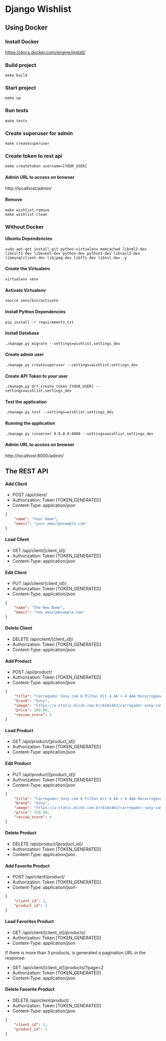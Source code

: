 # Django Wishlist

## Using Docker

### Install Docker

https://docs.docker.com/engine/install/

### Build project
```commandline
make build
```

### Start project
```commandline
make up
```

### Run tests
```commandline
make tests
```

### Create superuser for admin
```commandline
make createsuperuser
```

### Create token to rest api
```commandline
make createtoken username=[YOUR_USER]
```

#### Admin URL to access on browser
http://localhost/admin/

#### Remove
```commandline
make wishlist-remove
make wishlist-clean
```

### Without Docker

#### Ubuntu Dependencies
```commandline
sudo apt-get install git python-virtualenv memcached libxml2-dev libxslt1-dev libevent-dev python-dev python3-dev libsasl2-dev libmysqlclient-dev libjpeg-dev libffi-dev libssl-dev -y
```

#### Create the Virtualenv
```commandline
virtualenv venv
```

#### Activate Virtualenv
```commandline
source venv/bin/activate
```

#### Install Python Dependencies

```commandline
pip install -r requirements.txt
```

#### Install Database

```commandline
./manage.py migrate --settings=wishlist.settings_dev
```

#### Create admin user

```commandline
./manage.py createsuperuser --settings=wishlist.settings_dev
```

#### Create API Token to your user

```commandline
./manage.py drf_create_token [YOUR_USER] --settings=wishlist.settings_dev
```

#### Test the application

```commandline
./manage.py test --settings=wishlist.settings_dev
```

#### Running the application

```commandline
./manage.py runserver 0.0.0.0:8000 --settings=wishlist.settings_dev
```

#### Admin URL to access on browser
http://localhost:8000/admin/

## The REST API

#### Add Client
- POST /api/client/
- Authorization: Token [TOKEN_GENERATED]
- Content-Type: application/json
```json
{
    "name": "Your Name",
    "email": "your_email@example.com"
}
```

#### Load Client
- GET /api/client/[client_id]/
- Authorization: Token [TOKEN_GENERATED]
- Content-Type: application/json

#### Edit Client
- PUT /api/client/{client_id}/
- Authorization: Token [TOKEN_GENERATED]
- Content-Type: application/json
```json
{
    "name": "The New Name",
    "email": "new_email@example.com"
}

```

#### Delete Client
- DELETE /api/client/[client_id]/
- Authorization: Token [TOKEN_GENERATED]
- Content-Type: application/json

#### Add Product
- POST /api/product/
- Authorization: Token [TOKEN_GENERATED]
- Content-Type: application/json
```json
{
    "title": "Carregador Sony com 8 Pilhas Kit 4 AA + 4 AAA Recarregável",
    "brand": "Sony",
    "image": "https://a-static.mlcdn.com.br/618x463/carregador-sony-com-8-pilhas-kit-4-aa-4-aaa-recarregavel/vitrinedosimportados/26386/e402cd8f4e0e0a24ed2f43d0896370fd.jpg",
    "price": 188.89,
    "review_score": 5
}

```
#### Load Product
- GET /api/product/[product_id]/
- Authorization: Token [TOKEN_GENERATED]
- Content-Type: application/json

#### Edit Product
- PUT /api/product/[product_id]/
- Authorization: Token [TOKEN_GENERATED]
- Content-Type: application/json
```json
{
    "title": "Carregador Sony com 8 Pilhas Kit 4 AA + 4 AAA Recarregável",
    "brand": "Sony",
    "image": "https://a-static.mlcdn.com.br/618x463/carregador-sony-com-8-pilhas-kit-4-aa-4-aaa-recarregavel/vitrinedosimportados/26386/e402cd8f4e0e0a24ed2f43d0896370fd.jpg",
    "price": 159.99,
    "review_score": 4
}
```

#### Delete Product
- DELETE /api/product/[product_id]/
- Authorization: Token [TOKEN_GENERATED]
- Content-Type: application/json

#### Add Favorite Product
- POST /api/client/product/
- Authorization: Token [TOKEN_GENERATED]
- Content-Type: application/json
```json
{
    "client_id": 1,
    "product_id": 1
}
```

#### Load Favorites Product
- GET /api/client/[client_id]/products/
- Authorization: Token [TOKEN_GENERATED]
- Content-Type: application/json

If there is more than 3 products, is generated a pagination URL in the response:
- GET /api/client/[client_id]/products/?page=2
- Authorization: Token [TOKEN_GENERATED]
- Content-Type: application/json


#### Delete Favorite Product
- DELETE /api/client/product/
- Authorization: Token [TOKEN_GENERATED]
- Content-Type: application/json
```json
{
    "client_id": 1,
    "product_id": 1
}
```
